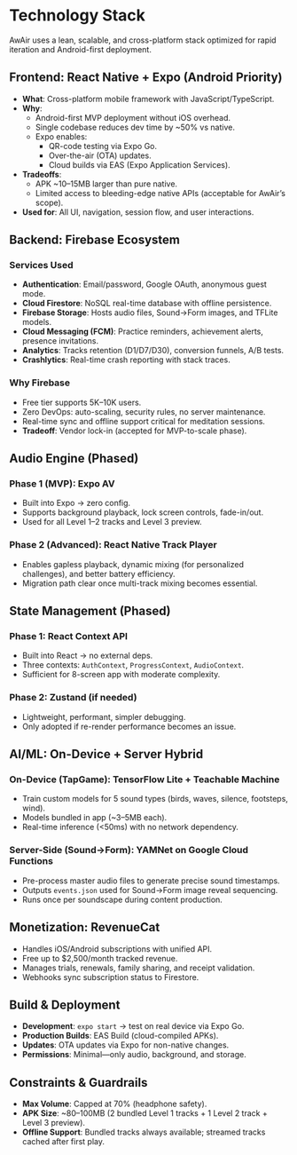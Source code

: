 # Technology Stack

AwAir uses a lean, scalable, and cross-platform stack optimized for rapid iteration and Android-first deployment.

## Frontend: React Native + Expo (Android Priority)

- **What**: Cross-platform mobile framework with JavaScript/TypeScript.
- **Why**:
  - Android-first MVP deployment without iOS overhead.
  - Single codebase reduces dev time by ~50% vs native.
  - Expo enables:
    - QR-code testing via Expo Go.
    - Over-the-air (OTA) updates.
    - Cloud builds via EAS (Expo Application Services).
- **Tradeoffs**:
  - APK ~10–15MB larger than pure native.
  - Limited access to bleeding-edge native APIs (acceptable for AwAir’s scope).
- **Used for**: All UI, navigation, session flow, and user interactions.

## Backend: Firebase Ecosystem

### Services Used

- **Authentication**: Email/password, Google OAuth, anonymous guest mode.
- **Cloud Firestore**: NoSQL real-time database with offline persistence.
- **Firebase Storage**: Hosts audio files, Sound→Form images, and TFLite models.
- **Cloud Messaging (FCM)**: Practice reminders, achievement alerts, presence invitations.
- **Analytics**: Tracks retention (D1/D7/D30), conversion funnels, A/B tests.
- **Crashlytics**: Real-time crash reporting with stack traces.

### Why Firebase

- Free tier supports 5K–10K users.
- Zero DevOps: auto-scaling, security rules, no server maintenance.
- Real-time sync and offline support critical for meditation sessions.
- **Tradeoff**: Vendor lock-in (accepted for MVP-to-scale phase).

## Audio Engine (Phased)

### Phase 1 (MVP): Expo AV

- Built into Expo → zero config.
- Supports background playback, lock screen controls, fade-in/out.
- Used for all Level 1–2 tracks and Level 3 preview.

### Phase 2 (Advanced): React Native Track Player

- Enables gapless playback, dynamic mixing (for personalized challenges), and better battery efficiency.
- Migration path clear once multi-track mixing becomes essential.

## State Management (Phased)

### Phase 1: React Context API

- Built into React → no external deps.
- Three contexts: `AuthContext`, `ProgressContext`, `AudioContext`.
- Sufficient for 8-screen app with moderate complexity.

### Phase 2: Zustand (if needed)

- Lightweight, performant, simpler debugging.
- Only adopted if re-render performance becomes an issue.

## AI/ML: On-Device + Server Hybrid

### On-Device (TapGame): TensorFlow Lite + Teachable Machine

- Train custom models for 5 sound types (birds, waves, silence, footsteps, wind).
- Models bundled in app (~3–5MB each).
- Real-time inference (<50ms) with no network dependency.

### Server-Side (Sound→Form): YAMNet on Google Cloud Functions

- Pre-process master audio files to generate precise sound timestamps.
- Outputs `events.json` used for Sound→Form image reveal sequencing.
- Runs once per soundscape during content production.

## Monetization: RevenueCat

- Handles iOS/Android subscriptions with unified API.
- Free up to $2,500/month tracked revenue.
- Manages trials, renewals, family sharing, and receipt validation.
- Webhooks sync subscription status to Firestore.

## Build & Deployment

- **Development**: `expo start` → test on real device via Expo Go.
- **Production Builds**: EAS Build (cloud-compiled APKs).
- **Updates**: OTA updates via Expo for non-native changes.
- **Permissions**: Minimal—only audio, background, and storage.

## Constraints & Guardrails

- **Max Volume**: Capped at 70% (headphone safety).
- **APK Size**: ~80–100MB (2 bundled Level 1 tracks + 1 Level 2 track + Level 3 preview).
- **Offline Support**: Bundled tracks always available; streamed tracks cached after first play.
